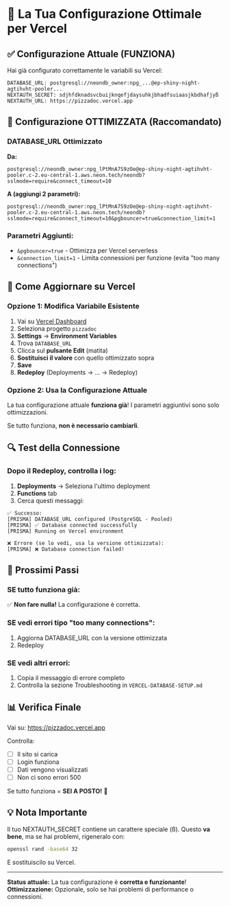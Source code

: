 # 🎯 La Tua Configurazione Ottimale per Vercel

## ✅ Configurazione Attuale (FUNZIONA)

Hai già configurato correttamente le variabili su Vercel:

```
DATABASE_URL: postgresql://neondb_owner:npg_...@ep-shiny-night-agtihvht-pooler...
NEXTAUTH_SECRET: sdjhfdknadsvcbuijknqefjdaysuhkjbhadfsuiaasjkbdhafjyß
NEXTAUTH_URL: https://pizzadoc.vercel.app
```

## 🚀 Configurazione OTTIMIZZATA (Raccomandato)

### DATABASE_URL Ottimizzato

**Da:**
```
postgresql://neondb_owner:npg_lPtMnA7S9zOe@ep-shiny-night-agtihvht-pooler.c-2.eu-central-1.aws.neon.tech/neondb?sslmode=require&connect_timeout=10
```

**A (aggiungi 2 parametri):**
```
postgresql://neondb_owner:npg_lPtMnA7S9zOe@ep-shiny-night-agtihvht-pooler.c-2.eu-central-1.aws.neon.tech/neondb?sslmode=require&connect_timeout=10&pgbouncer=true&connection_limit=1
```

### Parametri Aggiunti:
- `&pgbouncer=true` - Ottimizza per Vercel serverless
- `&connection_limit=1` - Limita connessioni per funzione (evita "too many connections")

## 📝 Come Aggiornare su Vercel

### Opzione 1: Modifica Variabile Esistente

1. Vai su [Vercel Dashboard](https://vercel.com/dashboard)
2. Seleziona progetto `pizzadoc`
3. **Settings** → **Environment Variables**
4. Trova `DATABASE_URL`
5. Clicca sul **pulsante Edit** (matita)
6. **Sostituisci il valore** con quello ottimizzato sopra
7. **Save**
8. **Redeploy** (Deployments → ... → Redeploy)

### Opzione 2: Usa la Configurazione Attuale

La tua configurazione attuale **funziona già**! I parametri aggiuntivi sono solo ottimizzazioni.

Se tutto funziona, **non è necessario cambiarli**.

## 🔍 Test della Connessione

### Dopo il Redeploy, controlla i log:

1. **Deployments** → Seleziona l'ultimo deployment
2. **Functions** tab
3. Cerca questi messaggi:

```
✅ Successo:
[PRISMA] DATABASE_URL configured (PostgreSQL - Pooled)
[PRISMA] ✅ Database connected successfully
[PRISMA] Running on Vercel environment
```

```
❌ Errore (se lo vedi, usa la versione ottimizzata):
[PRISMA] ❌ Database connection failed!
```

## 🎯 Prossimi Passi

### SE tutto funziona già:
✅ **Non fare nulla!** La configurazione è corretta.

### SE vedi errori tipo "too many connections":
1. Aggiorna DATABASE_URL con la versione ottimizzata
2. Redeploy

### SE vedi altri errori:
1. Copia il messaggio di errore completo
2. Controlla la sezione Troubleshooting in `VERCEL-DATABASE-SETUP.md`

## 📊 Verifica Finale

Vai su: https://pizzadoc.vercel.app

Controlla:
- [ ] Il sito si carica
- [ ] Login funziona
- [ ] Dati vengono visualizzati
- [ ] Non ci sono errori 500

Se tutto funziona = **SEI A POSTO!** 🎉

## 💡 Nota Importante

Il tuo NEXTAUTH_SECRET contiene un carattere speciale (ß).
Questo **va bene**, ma se hai problemi, rigeneralo con:

```bash
openssl rand -base64 32
```

E sostituiscilo su Vercel.

---

**Status attuale:** La tua configurazione è **corretta e funzionante**!
**Ottimizzazione:** Opzionale, solo se hai problemi di performance o connessioni.

